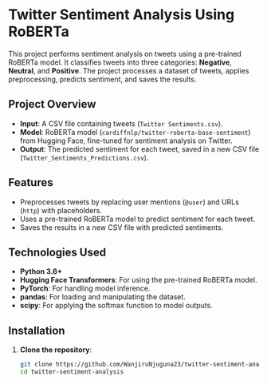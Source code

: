 # Twitter Sentiment Analysis Using RoBERTa

This project performs sentiment analysis on tweets using a pre-trained RoBERTa model. It classifies tweets into three categories: **Negative**, **Neutral**, and **Positive**. The project processes a dataset of tweets, applies preprocessing, predicts sentiment, and saves the results.

## Project Overview

- **Input**: A CSV file containing tweets (`Twitter Sentiments.csv`).
- **Model**: RoBERTa model (`cardiffnlp/twitter-roberta-base-sentiment`) from Hugging Face, fine-tuned for sentiment analysis on Twitter.
- **Output**: The predicted sentiment for each tweet, saved in a new CSV file (`Twitter_Sentiments_Predictions.csv`).

## Features

- Preprocesses tweets by replacing user mentions (`@user`) and URLs (`http`) with placeholders.
- Uses a pre-trained RoBERTa model to predict sentiment for each tweet.
- Saves the results in a new CSV file with predicted sentiments.

## Technologies Used

- **Python 3.6+**
- **Hugging Face Transformers**: For using the pre-trained RoBERTa model.
- **PyTorch**: For handling model inference.
- **pandas**: For loading and manipulating the dataset.
- **scipy**: For applying the softmax function to model outputs.

## Installation

1. **Clone the repository**:
   ```bash
   git clone https://github.com/WanjiruNjuguna23/twitter-sentiment-analysis.git
   cd twitter-sentiment-analysis
